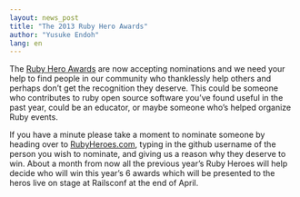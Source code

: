 ```yaml
---
layout: news_post
title: "The 2013 Ruby Hero Awards"
author: "Yusuke Endoh"
lang: en
---
```


The [Ruby Hero Awards][1] are now accepting nominations and we need your
help to find people in our community who thanklessly help others and
perhaps don’t get the recognition they deserve. This could be someone
who contributes to ruby open source software you’ve found useful in the
past year, could be an educator, or maybe someone who’s helped organize
Ruby events.

If you have a minute please take a moment to nominate someone by heading
over to [RubyHeroes.com][1], typing in the github username of the person
you wish to nominate, and giving us a reason why they deserve to win.
About a month from now all the previous year’s Ruby Heroes will help
decide who will win this year’s 6 awards which will be presented to the
heros live on stage at Railsconf at the end of April.



[1]: http://rubyheroes.com 
